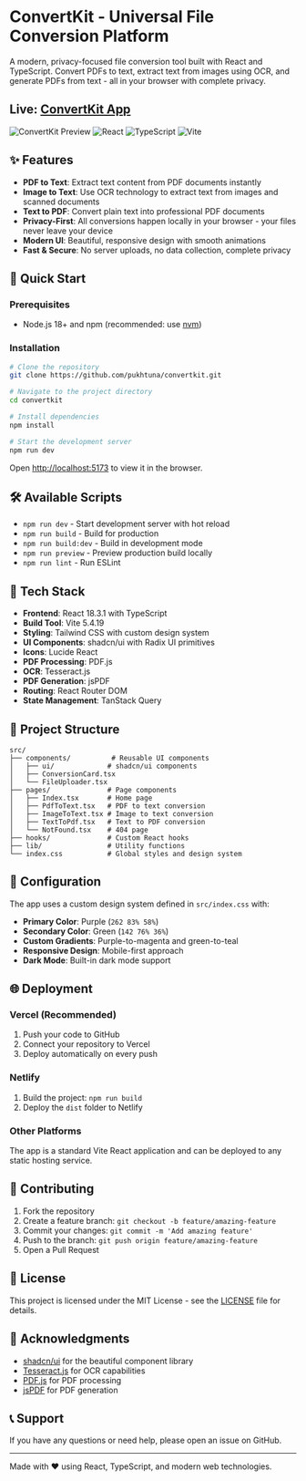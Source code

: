 # ConvertKit - Universal File Conversion Platform

A modern, privacy-focused file conversion tool built with React and TypeScript. Convert PDFs to text, extract text from images using OCR, and generate PDFs from text - all in your browser with complete privacy.

## Live: [ConvertKit App](https://www.convertkt.netlify.app/)

![ConvertKit Preview](https://img.shields.io/badge/Status-Live-brightgreen)
![React](https://img.shields.io/badge/React-18.3.1-blue)
![TypeScript](https://img.shields.io/badge/TypeScript-5.8.3-blue)
![Vite](https://img.shields.io/badge/Vite-5.4.19-purple)

## ✨ Features

- **PDF to Text**: Extract text content from PDF documents instantly
- **Image to Text**: Use OCR technology to extract text from images and scanned documents
- **Text to PDF**: Convert plain text into professional PDF documents
- **Privacy-First**: All conversions happen locally in your browser - your files never leave your device
- **Modern UI**: Beautiful, responsive design with smooth animations
- **Fast & Secure**: No server uploads, no data collection, complete privacy

## 🚀 Quick Start

### Prerequisites

- Node.js 18+ and npm (recommended: use [nvm](https://github.com/nvm-sh/nvm#installing-and-updating))

### Installation

```bash
# Clone the repository
git clone https://github.com/pukhtuna/convertkit.git

# Navigate to the project directory
cd convertkit

# Install dependencies
npm install

# Start the development server
npm run dev
```

Open [http://localhost:5173](http://localhost:5173) to view it in the browser.

## 🛠️ Available Scripts

- `npm run dev` - Start development server with hot reload
- `npm run build` - Build for production
- `npm run build:dev` - Build in development mode
- `npm run preview` - Preview production build locally
- `npm run lint` - Run ESLint

## 🎨 Tech Stack

- **Frontend**: React 18.3.1 with TypeScript
- **Build Tool**: Vite 5.4.19
- **Styling**: Tailwind CSS with custom design system
- **UI Components**: shadcn/ui with Radix UI primitives
- **Icons**: Lucide React
- **PDF Processing**: PDF.js
- **OCR**: Tesseract.js
- **PDF Generation**: jsPDF
- **Routing**: React Router DOM
- **State Management**: TanStack Query

## 📁 Project Structure

```
src/
├── components/          # Reusable UI components
│   ├── ui/             # shadcn/ui components
│   ├── ConversionCard.tsx
│   └── FileUploader.tsx
├── pages/              # Page components
│   ├── Index.tsx       # Home page
│   ├── PdfToText.tsx   # PDF to text conversion
│   ├── ImageToText.tsx # Image to text conversion
│   ├── TextToPdf.tsx   # Text to PDF conversion
│   └── NotFound.tsx    # 404 page
├── hooks/              # Custom React hooks
├── lib/                # Utility functions
└── index.css           # Global styles and design system
```

## 🔧 Configuration

The app uses a custom design system defined in `src/index.css` with:

- **Primary Color**: Purple (`262 83% 58%`)
- **Secondary Color**: Green (`142 76% 36%`)
- **Custom Gradients**: Purple-to-magenta and green-to-teal
- **Responsive Design**: Mobile-first approach
- **Dark Mode**: Built-in dark mode support

## 🌐 Deployment

### Vercel (Recommended)

1. Push your code to GitHub
2. Connect your repository to Vercel
3. Deploy automatically on every push

### Netlify

1. Build the project: `npm run build`
2. Deploy the `dist` folder to Netlify

### Other Platforms

The app is a standard Vite React application and can be deployed to any static hosting service.

## 🤝 Contributing

1. Fork the repository
2. Create a feature branch: `git checkout -b feature/amazing-feature`
3. Commit your changes: `git commit -m 'Add amazing feature'`
4. Push to the branch: `git push origin feature/amazing-feature`
5. Open a Pull Request

## 📄 License

This project is licensed under the MIT License - see the [LICENSE](LICENSE) file for details.

## 🙏 Acknowledgments

- [shadcn/ui](https://ui.shadcn.com/) for the beautiful component library
- [Tesseract.js](https://tesseract.projectnaptha.com/) for OCR capabilities
- [PDF.js](https://mozilla.github.io/pdf.js/) for PDF processing
- [jsPDF](https://github.com/parallax/jsPDF) for PDF generation

## 📞 Support

If you have any questions or need help, please open an issue on GitHub.

---

Made with ❤️ using React, TypeScript, and modern web technologies.
